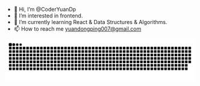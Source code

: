 - 👋 Hi, I’m @CoderYuanDp
- 👀 I’m interested in frontend.
- 🌱 I’m currently learning React & Data Structures & Algorithms.
- 📫 How to reach me yuandongping007@gmail.com
<picture>
  <source media="(prefers-color-scheme: dark)" srcset="https://raw.githubusercontent.com/CoderYuanDp/CoderYuanDp/output/github-contribution-grid-snake-dark.svg">
  <source media="(prefers-color-scheme: light)" srcset="https://raw.githubusercontent.com/CoderYuanDp/CoderYuanDp/output/github-contribution-grid-snake.svg">
  <img alt="github contribution grid snake animation" src="https://raw.githubusercontent.com/CoderYuanDp/CoderYuanDp/output/github-contribution-grid-snake.svg">
</picture>
